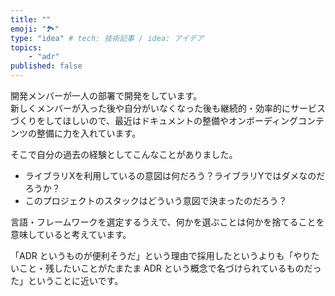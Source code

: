 ```yaml
---
title: ""
emoji: "🏞️"
type: "idea" # tech: 技術記事 / idea: アイデア
topics: 
    - "adr"
published: false
---
```


開発メンバーが一人の部署で開発をしています。  
新しくメンバーが入った後や自分がいなくなった後も継続的・効率的にサービスづくりをしてほしいので、最近はドキュメントの整備やオンボーディングコンテンツの整備に力を入れています。  

そこで自分の過去の経験としてこんなことがありました。

- ライブラリXを利用しているの意図は何だろう？ライブラリYではダメなのだろうか？
- このプロジェクトのスタックはどういう意図で決まったのだろう？

言語・フレームワークを選定するうえで、何かを選ぶことは何かを捨てることを意味していると考えています。  



「ADR というものが便利そうだ」という理由で採用したというよりも「やりたいこと・残したいことがたまたま ADR という概念で名づけられているものだった」ということに近いです。